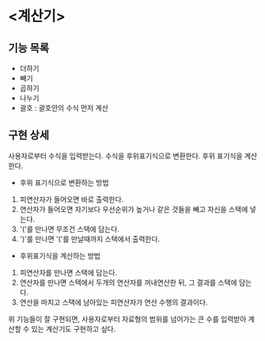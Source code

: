 # <계산기>

## 기능 목록
- 더하기 
- 빼기
- 곱하기
- 나누기
- 괄호 : 괄호안의 수식 먼저 계산

## 구현 상세
사용자로부터 수식을 입력받는다.
수식을 후위표기식으로 변환한다.
후위 표기식을 계산한다.

- 후위 표기식으로 변환하는 방법
1. 피연산자가 들어오면 바로 출력한다.
2. 연산자가 들어오면 자기보다 우선순위가 높거나 같은 것들을 빼고 자신을 스택에 넣는다.
3. '('를 만나면 무조건 스택에 담는다.
4. ')'를 만나면 '('를 만날때까지 스택에서 출력한다.

- 후위표기식을 계산하는 방법
1. 피연산자를 만나면 스택에 담는다.
2. 연산자를 만나면 스택에서 두개의 연산자를 꺼내연산한 뒤, 그 결과를 스택에 담는다.
3. 연산을 마치고 스택에 남아있는 피연산자가 연산 수행의 결과이다.

위 기능들이 잘 구현되면, 사용자로부터 자료형의 범위를 넘어가는 큰 수를 입력받아 계산할 수 있는 계산기도 구현하고 싶다.

